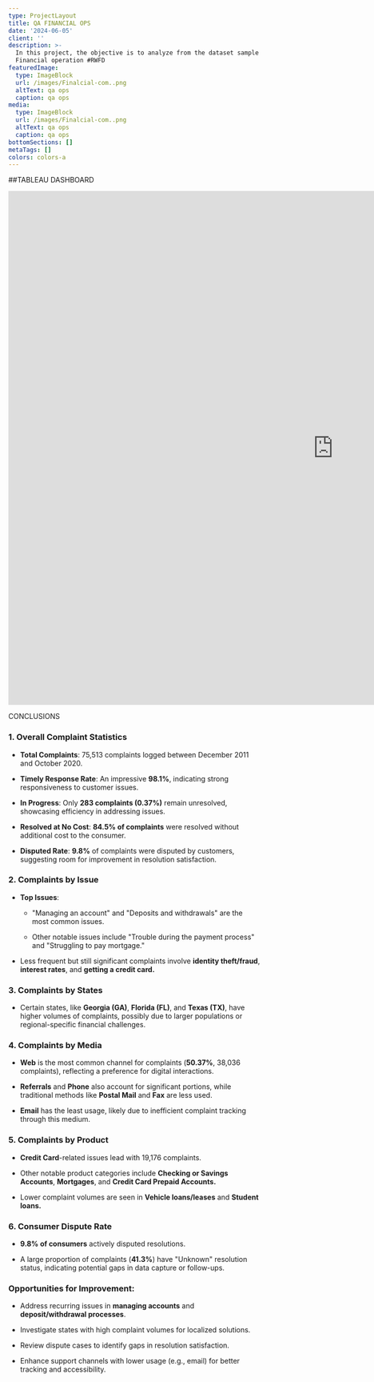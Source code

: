 ```yaml
---
type: ProjectLayout
title: QA FINANCIAL OPS
date: '2024-06-05'
client: ''
description: >-
  In this project, the objective is to analyze from the dataset sample of
  Financial operation #RWFD
featuredImage:
  type: ImageBlock
  url: /images/Finalcial-com..png
  altText: qa ops
  caption: qa ops
media:
  type: ImageBlock
  url: /images/Finalcial-com..png
  altText: qa ops
  caption: qa ops
bottomSections: []
metaTags: []
colors: colors-a
---
```

\##TABLEAU DASHBOARD

<iframe src="https://public.tableau.com/views/Financials_17321290258390/Dashboard?:showVizHome=no&:embed=true" 
        width="1300" 
        height="1027" 
        style="border: none;">
</iframe>

CONCLUSIONS

### 1. **Overall Complaint Statistics**

*   **Total Complaints**: 75,513 complaints logged between December 2011 and October 2020.

*   **Timely Response Rate**: An impressive **98.1%**, indicating strong responsiveness to customer issues.

*   **In Progress**: Only **283 complaints (0.37%)** remain unresolved, showcasing efficiency in addressing issues.

*   **Resolved at No Cost**: **84.5% of complaints** were resolved without additional cost to the consumer.

*   **Disputed Rate**: **9.8%** of complaints were disputed by customers, suggesting room for improvement in resolution satisfaction.

### 2. **Complaints by Issue**

*   **Top Issues**:

    *   "Managing an account" and "Deposits and withdrawals" are the most common issues.

    *   Other notable issues include "Trouble during the payment process" and "Struggling to pay mortgage."

*   Less frequent but still significant complaints involve **identity theft/fraud**, **interest rates**, and **getting a credit card.**

### 3. **Complaints by States**

*   Certain states, like **Georgia (GA)**, **Florida (FL)**, and **Texas (TX)**, have higher volumes of complaints, possibly due to larger populations or regional-specific financial challenges.

### 4. **Complaints by Media**

*   **Web** is the most common channel for complaints (**50.37%**, 38,036 complaints), reflecting a preference for digital interactions.

*   **Referrals** and **Phone** also account for significant portions, while traditional methods like **Postal Mail** and **Fax** are less used.

*   **Email** has the least usage, likely due to inefficient complaint tracking through this medium.

### 5. **Complaints by Product**

*   **Credit Card**-related issues lead with 19,176 complaints.

*   Other notable product categories include **Checking or Savings Accounts**, **Mortgages**, and **Credit Card Prepaid Accounts.**

*   Lower complaint volumes are seen in **Vehicle loans/leases** and **Student loans.**

### 6. **Consumer Dispute Rate**

*   **9.8% of consumers** actively disputed resolutions.

*   A large proportion of complaints (**41.3%**) have "Unknown" resolution status, indicating potential gaps in data capture or follow-ups.

### Opportunities for Improvement:

*   Address recurring issues in **managing accounts** and **deposit/withdrawal processes**.

*   Investigate states with high complaint volumes for localized solutions.

*   Review dispute cases to identify gaps in resolution satisfaction.

*   Enhance support channels with lower usage (e.g., email) for better tracking and accessibility.





